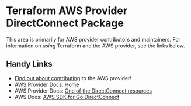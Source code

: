 # Terraform AWS Provider DirectConnect Package

This area is primarily for AWS provider contributors and maintainers. For information on _using_ Terraform and the AWS provider, see the links below.

## Handy Links

* [Find out about contributing](https://hashicorp.github.io/terraform-provider-aws/#contribute) to the AWS provider!
* AWS Provider Docs: [Home](https://registry.terraform.io/providers/hashicorp/aws/latest/docs)
* AWS Provider Docs: [One of the DirectConnect resources](https://registry.terraform.io/providers/hashicorp/aws/latest/docs/resources/dx_connection)
* AWS Docs: [AWS SDK for Go DirectConnect](https://docs.aws.amazon.com/sdk-for-go/api/service/directconnect/)
